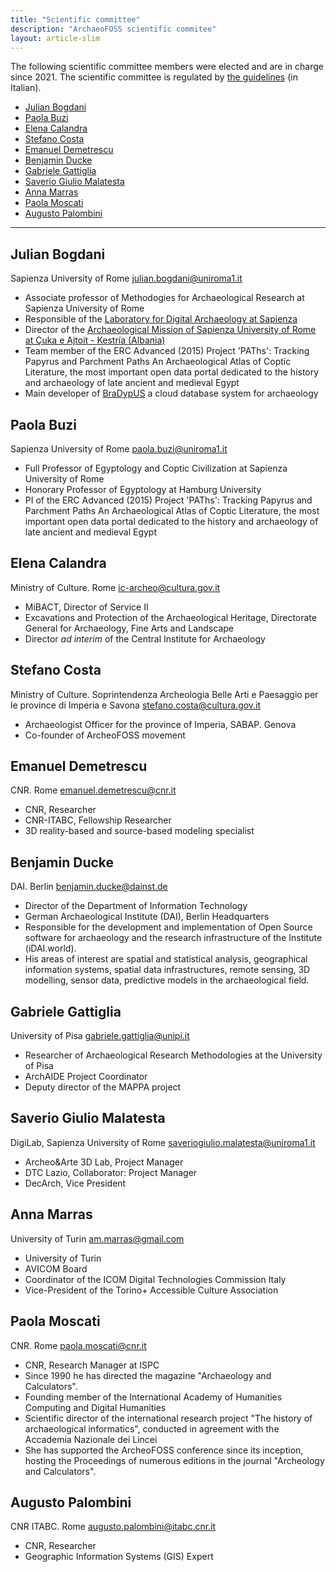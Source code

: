 ```yaml
---
title: "Scientific committee"
description: "ArchaeoFOSS scientific commitee"
layout: article-slim
---
```


The following scientific committee members were elected and are in charge since 2021. The scientific committee is regulated by [the guidelines](https://associazione.archeofoss.org/index.php/Linee_guida_CS_e_CO) (in Italian).

- [Julian Bogdani](./#julian-bogdani)
- [Paola Buzi](./#paola-buzi)
- [Elena Calandra](./#elena-calandra)
- [Stefano Costa](./#stefano-costa)
- [Emanuel Demetrescu](./#emanuel-demetrescu)
- [Benjamin Ducke](./#benjamin-ducke)
- [Gabriele Gattiglia](./#gabriele-gattiglia)
- [Saverio Giulio Malatesta](./#saverio-giulio-malatesta)
- [Anna Marras](./#anna-marras)
- [Paola Moscati](./#paola-moscati)
- [Augusto Palombini](./#augusto-palombini)

---

## Julian Bogdani
Sapienza University of Rome [julian.bogdani@uniroma1.it](mailto:julian.bogdani@uniroma1.it)
- Associate professor of Methodogies for Archaeological Research at Sapienza University of Rome
- Responsible of the [Laboratory for Digital Archaeology at Sapienza](http://purl.org/lad)
- Director of the [Archaeological Mission of Sapienza University of Rome at Çuka e Ajtoit  - Kestría (Albania)](http://purl.org/lad/cuka-e-ajtoit)
- Team member of the ERC Advanced (2015) Project 'PAThs': Tracking Papyrus and Parchment Paths An Archaeological Atlas of Coptic Literature, the most important open data portal dedicated to the history and archaeology of late ancient and medieval Egypt
- Main developer of [BraDypUS](https://github.com/bdus-db/BraDypUS) a cloud database system for archaeology

## Paola Buzi
Sapienza University of Rome [paola.buzi@uniroma1.it](mailto:paola.buzi@uniroma1.it)
- Full Professor of Egyptology and Coptic Civilization at Sapienza University of Rome
- Honorary Professor of Egyptology at Hamburg University
- PI of the ERC Advanced (2015) Project 'PAThs': Tracking Papyrus and Parchment Paths An Archaeological Atlas of Coptic Literature, the most important open data portal dedicated to the history and archaeology of late ancient and medieval Egypt
  
## Elena Calandra
Ministry of Culture. Rome  [ic-archeo@cultura.gov.it](mailto:ic-archeo@cultura.gov.it)
- MiBACT, Director of Service II
- Excavations and Protection of the Archaeological Heritage, Directorate General for Archaeology, Fine Arts and Landscape
- Director _ad interim_ of the Central Institute for Archaeology

## Stefano Costa
Ministry of Culture. Soprintendenza Archeologia Belle Arti e Paesaggio per le province di Imperia e Savona [stefano.costa@cultura.gov.it](mailto:stefano.costa@cultura.gov.it)
- Archaeologist Officer for the province of Imperia, SABAP. Genova
- Co-founder of ArcheoFOSS movement

## Emanuel Demetrescu
CNR. Rome  [emanuel.demetrescu@cnr.it](mailto:emanuel.demetrescu@cnr.it)
- CNR, Researcher
- CNR-ITABC, Fellowship Researcher
- 3D reality-based and source-based modeling specialist

## Benjamin Ducke
DAI. Berlin [benjamin.ducke@dainst.de](mailto:benjamin.ducke@dainst.de)
- Director of the Department of Information Technology
- German Archaeological Institute (DAI), Berlin Headquarters
- Responsible for the development and implementation of Open Source software for archaeology and the research infrastructure of the Institute (iDAI.world).
- His areas of interest are spatial and statistical analysis, geographical information systems, spatial data infrastructures, remote sensing, 3D modelling, sensor data, predictive models in the archaeological field.

## Gabriele Gattiglia
University of Pisa [gabriele.gattiglia@unipi.it](mailto:gabriele.gattiglia@unipi.it)
- Researcher of Archaeological Research Methodologies at the University of Pisa
- ArchAIDE Project Coordinator
- Deputy director of the MAPPA project

## Saverio Giulio Malatesta
DigiLab, Sapienza University of Rome [saveriogiulio.malatesta@uniroma1.it](mailto:saveriogiulio.malatesta@uniroma1.it)
- Archeo&Arte 3D Lab, Project Manager
- DTC Lazio, Collaborator: Project Manager
- DecArch, Vice President

## Anna Marras
University of Turin [am.marras@gmail.com](mailto:am.marras@gmail.com)
- University of Turin
- AVICOM Board
- Coordinator of the ICOM Digital Technologies Commission Italy
- Vice-President of the Torino+ Accessible Culture Association

## Paola Moscati
CNR. Rome [paola.moscati@cnr.it](mailto:paola.moscati@cnr.it)
- CNR, Research Manager at ISPC
- Since 1990 he has directed the magazine "Archaeology and Calculators".
- Founding member of the International Academy of Humanities Computing and Digital Humanities
- Scientific director of the international research project "The history of archaeological informatics", conducted in agreement with the Accademia Nazionale dei Lincei
- She has supported the ArcheoFOSS conference since its inception, hosting the Proceedings of numerous editions in the journal "Archeology and Calculators".

## Augusto Palombini
CNR ITABC. Rome [augusto.palombini@itabc.cnr.it](mailto:augusto.palombini@itabc.cnr.it)
- CNR, Researcher
- Geographic Information Systems (GIS) Expert
